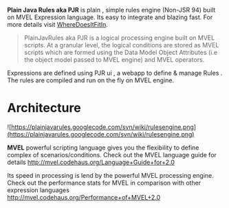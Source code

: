 **Plain Java Rules aka PJR** is plain , simple rules engine (Non-JSR 94) built on MVEL Expression language.
Its easy to integrate and blazing fast.
For more details visit [WhereDoesItFitIn](WhereDoesItFitIn.md).
> PlainJavRules aka PJR is a logical processing engine built on MVEL scripts.
> At a granular level, the logical conditions are stored as MVEL scripts which are formed using the Data Model Object Attributes (i.e the object model passed to MVEL engine) and MVEL operators.

Expressions are defined using PJR ui , a webapp to define & manage Rules .
The rules are compiled and run on the fly on MVEL engine.

# Architecture #
![https://plainjavarules.googlecode.com/svn/wiki/rulesengine.png](https://plainjavarules.googlecode.com/svn/wiki/rulesengine.png)

**MVEL** powerful scripting language gives you the flexibility to define complex of scenarios/conditions.
Check out the MVEL language guide for details
http://mvel.codehaus.org/Language+Guide+for+2.0


Its speed in processing is lend by the powerful MVEL processing engine.
Check out the performance stats for MVEL in comparison with other expression languages
http://mvel.codehaus.org/Performance+of+MVEL+2.0







